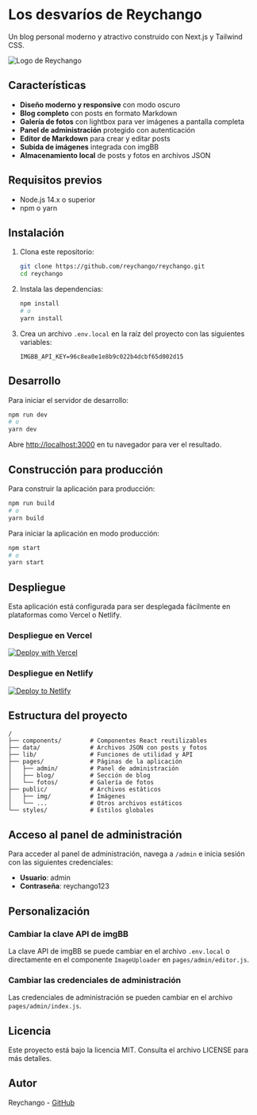# Los desvaríos de Reychango

Un blog personal moderno y atractivo construido con Next.js y Tailwind CSS.

![Logo de Reychango](./public/logo.jpg)

## Características

- **Diseño moderno y responsive** con modo oscuro
- **Blog completo** con posts en formato Markdown
- **Galería de fotos** con lightbox para ver imágenes a pantalla completa
- **Panel de administración** protegido con autenticación
- **Editor de Markdown** para crear y editar posts
- **Subida de imágenes** integrada con imgBB
- **Almacenamiento local** de posts y fotos en archivos JSON

## Requisitos previos

- Node.js 14.x o superior
- npm o yarn

## Instalación

1. Clona este repositorio:
   ```bash
   git clone https://github.com/reychango/reychango.git
   cd reychango
   ```

2. Instala las dependencias:
   ```bash
   npm install
   # o
   yarn install
   ```

3. Crea un archivo `.env.local` en la raíz del proyecto con las siguientes variables:
   ```
   IMGBB_API_KEY=96c8ea0e1e8b9c022b4dcbf65d002d15
   ```

## Desarrollo

Para iniciar el servidor de desarrollo:

```bash
npm run dev
# o
yarn dev
```

Abre [http://localhost:3000](http://localhost:3000) en tu navegador para ver el resultado.

## Construcción para producción

Para construir la aplicación para producción:

```bash
npm run build
# o
yarn build
```

Para iniciar la aplicación en modo producción:

```bash
npm start
# o
yarn start
```

## Despliegue

Esta aplicación está configurada para ser desplegada fácilmente en plataformas como Vercel o Netlify.

### Despliegue en Vercel

[![Deploy with Vercel](https://vercel.com/button)](https://vercel.com/new/clone?repository-url=https%3A%2F%2Fgithub.com%2Freychango%2Freychango)

### Despliegue en Netlify

[![Deploy to Netlify](https://www.netlify.com/img/deploy/button.svg)](https://app.netlify.com/start/deploy?repository=https://github.com/reychango/reychango)

## Estructura del proyecto

```
/
├── components/        # Componentes React reutilizables
├── data/              # Archivos JSON con posts y fotos
├── lib/               # Funciones de utilidad y API
├── pages/             # Páginas de la aplicación
│   ├── admin/         # Panel de administración
│   ├── blog/          # Sección de blog
│   └── fotos/         # Galería de fotos
├── public/            # Archivos estáticos
│   ├── img/           # Imágenes
│   └── ...            # Otros archivos estáticos
└── styles/            # Estilos globales
```

## Acceso al panel de administración

Para acceder al panel de administración, navega a `/admin` e inicia sesión con las siguientes credenciales:

- **Usuario**: admin
- **Contraseña**: reychango123

## Personalización

### Cambiar la clave API de imgBB

La clave API de imgBB se puede cambiar en el archivo `.env.local` o directamente en el componente `ImageUploader` en `pages/admin/editor.js`.

### Cambiar las credenciales de administración

Las credenciales de administración se pueden cambiar en el archivo `pages/admin/index.js`.

## Licencia

Este proyecto está bajo la licencia MIT. Consulta el archivo LICENSE para más detalles.

## Autor

Reychango - [GitHub](https://github.com/reychango)
